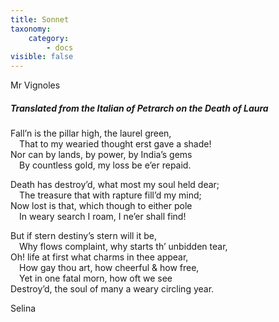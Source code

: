 ```yaml
---
title: Sonnet
taxonomy:
    category:
        - docs
visible: false
---
```


<div class="author">Mr Vignoles</div>

##### Translated from the Italian of Petrarch on the Death of Laura  
  
Fall’n is the pillar high, the laurel green,  
&emsp;That to my wearied thought erst gave a shade!  
Nor can by lands, by power, by India’s gems  
&emsp;By countless gold, my loss be e’er repaid.  
  
Death has destroy’d, what most my soul held dear;  
&emsp;The treasure that with rapture fill’d my mind;  
Now lost is that, which though to either pole  
&emsp;In weary search I roam, I ne’er shall find!  
  
But if stern destiny’s stern will it be,  
&emsp;Why flows complaint, why starts th’ unbidden tear,  
Oh! life at first what charms in thee appear,  
&emsp;How gay thou art, how cheerful & how free,  
&emsp;Yet in one fatal morn, how oft we see  
Destroy’d, the soul of many a weary circling year.  
  
Selina